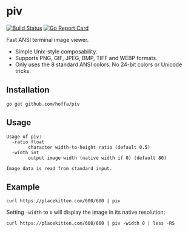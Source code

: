 # piv

[![Build Status](https://travis-ci.com/hoffa/piv.svg?branch=master)](https://travis-ci.com/hoffa/piv)
[![Go Report Card](https://goreportcard.com/badge/github.com/hoffa/piv)](https://goreportcard.com/report/github.com/hoffa/piv)

Fast ANSI terminal image viewer.

- Simple Unix-style composability.
- Supports PNG, GIF, JPEG, BMP, TIFF and WEBP formats.
- Only uses the 8 standard ANSI colors. No 24-bit colors or Unicode tricks.

## Installation

```shell
go get github.com/hoffa/piv
```

## Usage

```
Usage of piv:
  -ratio float
    	character width-to-height ratio (default 0.5)
  -width int
    	output image width (native width if 0) (default 80)

Image data is read from standard input.
```

## Example

```shell
curl https://placekitten.com/600/600 | piv
```

Setting `-width` to `0` will display the image in its native resolution:

```shell
curl https://placekitten.com/600/600 | piv -width 0 | less -RS
```
